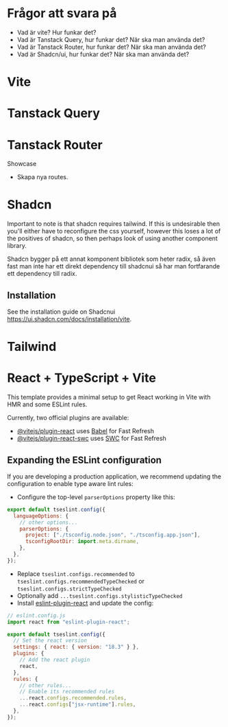 # Frågor att svara på

- Vad är vite? Hur funkar det?
- Vad är Tanstack Query, hur funkar det? När ska man använda det?
- Vad är Tanstack Router, hur funkar det? När ska man använda det?
- Vad är Shadcn/ui, hur funkar det? När ska man använda det?

# Vite

# Tanstack Query

# Tanstack Router

Showcase

- Skapa nya routes.

# Shadcn

Important to note is that shadcn requires tailwind. If this is undesirable then you'll either have to reconfigure the css yourself, however this loses a lot of the positives of shadcn, so then perhaps look of using another component library.

Shadcn bygger på ett annat komponent bibliotek som heter radix, så även fast man inte har ett direkt dependency till shadcnui så har man fortfarande ett dependency till radix.

## Installation

See the installation guide on Shadcnui https://ui.shadcn.com/docs/installation/vite.

# Tailwind

# React + TypeScript + Vite

This template provides a minimal setup to get React working in Vite with HMR and some ESLint rules.

Currently, two official plugins are available:

- [@vitejs/plugin-react](https://github.com/vitejs/vite-plugin-react/blob/main/packages/plugin-react/README.md) uses [Babel](https://babeljs.io/) for Fast Refresh
- [@vitejs/plugin-react-swc](https://github.com/vitejs/vite-plugin-react-swc) uses [SWC](https://swc.rs/) for Fast Refresh

## Expanding the ESLint configuration

If you are developing a production application, we recommend updating the configuration to enable type aware lint rules:

- Configure the top-level `parserOptions` property like this:

```js
export default tseslint.config({
  languageOptions: {
    // other options...
    parserOptions: {
      project: ["./tsconfig.node.json", "./tsconfig.app.json"],
      tsconfigRootDir: import.meta.dirname,
    },
  },
});
```

- Replace `tseslint.configs.recommended` to `tseslint.configs.recommendedTypeChecked` or `tseslint.configs.strictTypeChecked`
- Optionally add `...tseslint.configs.stylisticTypeChecked`
- Install [eslint-plugin-react](https://github.com/jsx-eslint/eslint-plugin-react) and update the config:

```js
// eslint.config.js
import react from "eslint-plugin-react";

export default tseslint.config({
  // Set the react version
  settings: { react: { version: "18.3" } },
  plugins: {
    // Add the react plugin
    react,
  },
  rules: {
    // other rules...
    // Enable its recommended rules
    ...react.configs.recommended.rules,
    ...react.configs["jsx-runtime"].rules,
  },
});
```
